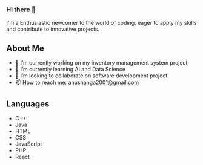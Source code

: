 ### Hi there 👋
I'm a Enthusiastic newcomer to the world of coding, eager to apply my skills and contribute to innovative projects.

## About Me

- 🔭 I’m currently working on my inventory management system project
- 🌱 I’m currently learning AI and Data Science
- 👯 I’m looking to collaborate on software development project
- 📫 How to reach me: anushanga2001@gmail.com  

## Languages 
- C++
- Java
- HTML
- CSS
- JavaScript
- PHP
- React 
